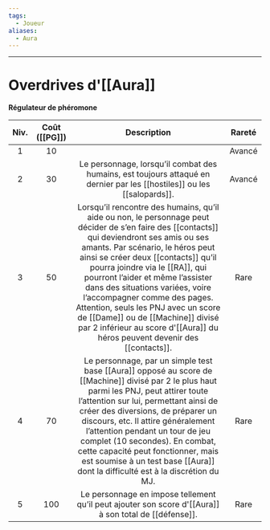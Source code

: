```yaml
---
tags:
  - Joueur
aliases:
  - Aura
---
```

___
# Overdrives d'[[Aura]]
**Régulateur de phéromone**

| Niv. | Coût ([[PG]]) |                                                                                                                                                                                                                                                         Description                                                                                                                                                                                                                                                         | Rareté |
| :--: | :-----------: | :-------------------------------------------------------------------------------------------------------------------------------------------------------------------------------------------------------------------------------------------------------------------------------------------------------------------------------------------------------------------------------------------------------------------------------------------------------------------------------------------------------------------------: | :----: |
|  1   |      10       |                                                                                                                                                                                                                                                                                                                                                                                                                                                                                                                             | Avancé |
|  2   |      30       |                                                                                                                                                                                                   Le personnage, lorsqu’il combat des humains, est toujours attaqué en dernier par les [[hostiles]] ou les [[salopards]].                                                                                                                                                                                                   | Avancé |
|  3   |      50       | Lorsqu’il rencontre des humains, qu’il aide ou non, le personnage peut décider de s’en faire des [[contacts]] qui deviendront ses amis ou ses amants. Par scénario, le héros peut ainsi se créer deux [[contacts]] qu’il pourra joindre via le [[RA]], qui pourront l’aider et même l’assister dans des situations variées, voire l’accompagner comme des pages. Attention, seuls les PNJ avec un score de [[Dame]] ou de [[Machine]] divisé par 2 inférieur au score d'[[Aura]] du héros peuvent devenir des [[contacts]]. |  Rare  |
|  4   |      70       |                                 Le personnage, par un simple test base [[Aura]] opposé au score de [[Machine]] divisé par 2 le plus haut parmi les PNJ, peut attirer toute l’attention sur lui, permettant ainsi de créer des diversions, de préparer un discours, etc. Il attire généralement l’attention pendant un tour de jeu complet (10 secondes). En combat, cette capacité peut fonctionner, mais est soumise à un test base [[Aura]] dont la difficulté est à la discrétion du MJ.                                 |  Rare  |
|  5   |      100      |                                                                                                                                                                                                            Le personnage en impose tellement qu’il peut ajouter son score d'[[Aura]] à son total de [[défense]].                                                                                                                                                                                                            |  Rare  |
